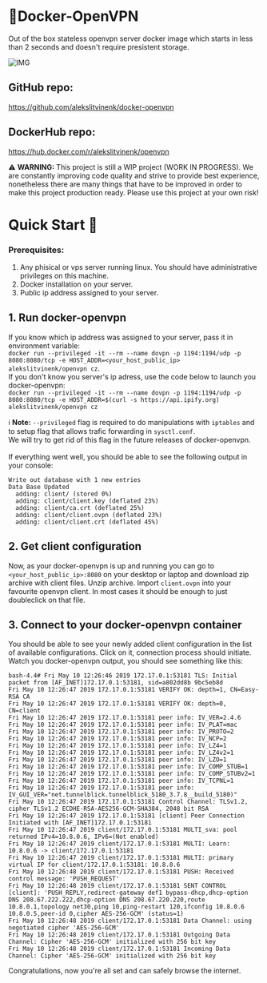 # 🔐Docker-OpenVPN
Out of the box stateless openvpn server docker image which starts in less than 2 seconds and doesn't require presistent storage.

![IMG](https://alekslitvinenk.github.io/docker-openvpn/assets/img/logo-s.png)

## GitHub repo:
https://github.com/alekslitvinenk/docker-openvpn

## DockerHub repo:
https://hub.docker.com/r/alekslitvinenk/openvpn

⚠️ **WARNING:** This project is still a WIP project (WORK IN PROGRESS). We are constantly improving code quality and strive to provide best experience, nonetheless there are many things that have to be improved in order to make this project production ready. Please use this project at your own risk!

# Quick Start 🚀

### Prerequisites:
1. Any phisical or vps server running linux. You should have administrative privileges on this machine.
2. Docker installation on your server.
3. Public ip address assigned to your server.

## 1. Run docker-openvpn
If you know which ip address was assigned to your server, pass it in environment variable:<br>
`docker run --privileged -it --rm --name dovpn -p 1194:1194/udp -p 8080:8080/tcp -e HOST_ADDR=<your_host_public_ip> alekslitvinenk/openvpn cz`.<br>
If you don't know you server's ip adress, use the code below to launch you docker-openvpn:<br>
`docker run --privileged -it --rm --name dovpn -p 1194:1194/udp -p 8080:8080/tcp -e HOST_ADDR=$(curl -s https://api.ipify.org) alekslitvinenk/openvpn cz`

ℹ️ **Note:** `--privileged` flag is required to do manipulations with `iptables` and to setup flag that allows trafic forwarding in `sysctl.conf`.<br>
We will try to get rid of this flag in the future releases of docker-openvpn.<br><br>
If everything went well, you should be able to see the following output in your console:
```
Write out database with 1 new entries
Data Base Updated
  adding: client/ (stored 0%)
  adding: client/client.key (deflated 23%)
  adding: client/ca.crt (deflated 25%)
  adding: client/client.ovpn (deflated 23%)
  adding: client/client.crt (deflated 45%)
 ```
## 2. Get client configuration
Now, as your docker-openvpn is up and running you can go to `<your_host_public_ip>:8080` on your desktop or laptop and download zip archive with client files. Unzip archive. Import `client.ovpn` into your favourite openvpn client. In most cases it should be enough to just doubleclick on that file.

## 3. Connect to your docker-openvpn container
You should be able to see your newly added client configuration in the list of available configurations. Click on it, connection process should initiate. Watch you docker-openvpn output, you should see something like this:
```
bash-4.4# Fri May 10 12:26:46 2019 172.17.0.1:53181 TLS: Initial packet from [AF_INET]172.17.0.1:53181, sid=a802dd8b 9bc5eb8d
Fri May 10 12:26:47 2019 172.17.0.1:53181 VERIFY OK: depth=1, CN=Easy-RSA CA
Fri May 10 12:26:47 2019 172.17.0.1:53181 VERIFY OK: depth=0, CN=client
Fri May 10 12:26:47 2019 172.17.0.1:53181 peer info: IV_VER=2.4.6
Fri May 10 12:26:47 2019 172.17.0.1:53181 peer info: IV_PLAT=mac
Fri May 10 12:26:47 2019 172.17.0.1:53181 peer info: IV_PROTO=2
Fri May 10 12:26:47 2019 172.17.0.1:53181 peer info: IV_NCP=2
Fri May 10 12:26:47 2019 172.17.0.1:53181 peer info: IV_LZ4=1
Fri May 10 12:26:47 2019 172.17.0.1:53181 peer info: IV_LZ4v2=1
Fri May 10 12:26:47 2019 172.17.0.1:53181 peer info: IV_LZO=1
Fri May 10 12:26:47 2019 172.17.0.1:53181 peer info: IV_COMP_STUB=1
Fri May 10 12:26:47 2019 172.17.0.1:53181 peer info: IV_COMP_STUBv2=1
Fri May 10 12:26:47 2019 172.17.0.1:53181 peer info: IV_TCPNL=1
Fri May 10 12:26:47 2019 172.17.0.1:53181 peer info: IV_GUI_VER="net.tunnelblick.tunnelblick_5180_3.7.8__build_5180)"
Fri May 10 12:26:47 2019 172.17.0.1:53181 Control Channel: TLSv1.2, cipher TLSv1.2 ECDHE-RSA-AES256-GCM-SHA384, 2048 bit RSA
Fri May 10 12:26:47 2019 172.17.0.1:53181 [client] Peer Connection Initiated with [AF_INET]172.17.0.1:53181
Fri May 10 12:26:47 2019 client/172.17.0.1:53181 MULTI_sva: pool returned IPv4=10.8.0.6, IPv6=(Not enabled)
Fri May 10 12:26:47 2019 client/172.17.0.1:53181 MULTI: Learn: 10.8.0.6 -> client/172.17.0.1:53181
Fri May 10 12:26:47 2019 client/172.17.0.1:53181 MULTI: primary virtual IP for client/172.17.0.1:53181: 10.8.0.6
Fri May 10 12:26:48 2019 client/172.17.0.1:53181 PUSH: Received control message: 'PUSH_REQUEST'
Fri May 10 12:26:48 2019 client/172.17.0.1:53181 SENT CONTROL [client]: 'PUSH_REPLY,redirect-gateway def1 bypass-dhcp,dhcp-option DNS 208.67.222.222,dhcp-option DNS 208.67.220.220,route 10.8.0.1,topology net30,ping 10,ping-restart 120,ifconfig 10.8.0.6 10.8.0.5,peer-id 0,cipher AES-256-GCM' (status=1)
Fri May 10 12:26:48 2019 client/172.17.0.1:53181 Data Channel: using negotiated cipher 'AES-256-GCM'
Fri May 10 12:26:48 2019 client/172.17.0.1:53181 Outgoing Data Channel: Cipher 'AES-256-GCM' initialized with 256 bit key
Fri May 10 12:26:48 2019 client/172.17.0.1:53181 Incoming Data Channel: Cipher 'AES-256-GCM' initialized with 256 bit key
```
Congratulations, now you're all set and can safely browse the internet.
